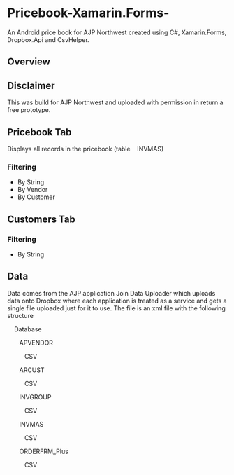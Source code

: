 # Pricebook-Xamarin.Forms-
An Android price book for AJP Northwest created using C#, Xamarin.Forms, Dropbox.Api and CsvHelper.

## Overview


## Disclaimer
This was build for AJP Northwest and uploaded with permission in return a free prototype.


## Pricebook Tab
Displays all records in the pricebook (table&nbsp;&nbsp;&nbsp; INVMAS)

### Filtering
* By String
* By Vendor
* By Customer

## Customers Tab

### Filtering
* By String

## 

## Data
Data comes from the AJP application Join Data Uploader which uploads data onto Dropbox where each application is treated as a service and gets a single file uploaded just for it to use.
The file is an xml file with the following structure 

&nbsp;&nbsp;&nbsp; Database

&nbsp;&nbsp;&nbsp;&nbsp;&nbsp;&nbsp; APVENDOR

&nbsp;&nbsp;&nbsp;&nbsp;&nbsp;&nbsp;&nbsp;&nbsp;&nbsp; CSV

&nbsp;&nbsp;&nbsp;&nbsp;&nbsp;&nbsp; ARCUST

&nbsp;&nbsp;&nbsp;&nbsp;&nbsp;&nbsp;&nbsp;&nbsp;&nbsp; CSV

&nbsp;&nbsp;&nbsp;&nbsp;&nbsp;&nbsp; INVGROUP

&nbsp;&nbsp;&nbsp;&nbsp;&nbsp;&nbsp;&nbsp;&nbsp;&nbsp; CSV

&nbsp;&nbsp;&nbsp;&nbsp;&nbsp;&nbsp; INVMAS

&nbsp;&nbsp;&nbsp;&nbsp;&nbsp;&nbsp;&nbsp;&nbsp;&nbsp; CSV

&nbsp;&nbsp;&nbsp;&nbsp;&nbsp;&nbsp; ORDERFRM_Plus

&nbsp;&nbsp;&nbsp;&nbsp;&nbsp;&nbsp;&nbsp;&nbsp;&nbsp; CSV